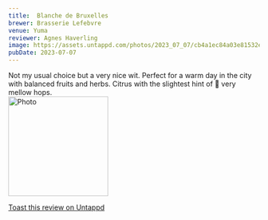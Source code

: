 ```yaml
---
title:  Blanche de Bruxelles
brewer: Brasserie Lefebvre
venue: Yuma
reviewer: Agnes Haverling
image: https://assets.untappd.com/photos/2023_07_07/cb4a1ec84a03e81532e7f9eb178a0628_200x200.jpg
pubDate: 2023-07-07
---
```


Not my usual choice but a very nice wit. Perfect for a warm day in the city with balanced fruits and herbs. Citrus with the slightest hint of 🍑 very mellow hops.
						  <br />
						  <img height="200" width="200" src="https://assets.untappd.com/photos/2023_07_07/cb4a1ec84a03e81532e7f9eb178a0628_200x200.jpg" alt="Photo">         
						
[Toast this review on Untappd](https://untappd.com/user/&#45;Spacebacon&#45;/checkin/1291586238)
